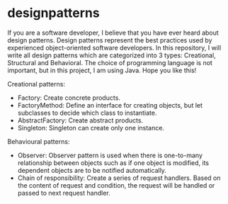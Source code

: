 # designpatterns
If you are a software developer, I believe that you have ever heard about design patterns. Design patterns represent the best practices used by experienced object-oriented software developers. In this repository, I will write all design patterns which are categorized into 3 types: Creational, Structural and Behavioral. The choice of programming language is not important, but in this project, I am using Java. Hope you like this!

Creational patterns:
- Factory: Create concrete products.
- FactoryMethod: Define an interface for creating objects, but let subclasses to decide which class to instantiate.
- AbstractFactory: Create abstract products.
- Singleton: Singleton can create only one instance.

Behavioural patterns:
- Observer: Observer pattern is used when there is one-to-many relationship between objects such as if one object is modified, its dependent objects are to be notified automatically.
- Chain of responsibility: Create a series of request handlers. Based on the content of request and condition, the request will be handled or passed to next request handler.